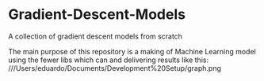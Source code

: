 # Gradient-Descent-Models
A collection of gradient descent models from scratch 

The main purpose of this repository is a making of Machine Learning model using the fewer libs which can and delivering results like this: 
///Users/eduardo/Documents/Development%20Setup/graph.png
